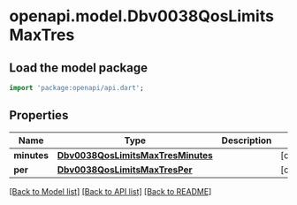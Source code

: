 # openapi.model.Dbv0038QosLimitsMaxTres

## Load the model package
```dart
import 'package:openapi/api.dart';
```

## Properties
Name | Type | Description | Notes
------------ | ------------- | ------------- | -------------
**minutes** | [**Dbv0038QosLimitsMaxTresMinutes**](Dbv0038QosLimitsMaxTresMinutes.md) |  | [optional] 
**per** | [**Dbv0038QosLimitsMaxTresPer**](Dbv0038QosLimitsMaxTresPer.md) |  | [optional] 

[[Back to Model list]](../README.md#documentation-for-models) [[Back to API list]](../README.md#documentation-for-api-endpoints) [[Back to README]](../README.md)


